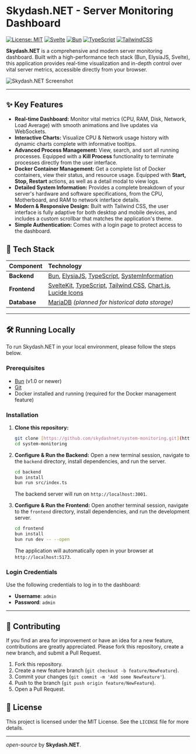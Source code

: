 # Skydash.NET - Server Monitoring Dashboard

[![License: MIT](https://img.shields.io/badge/License-MIT-cyan.svg)](https://opensource.org/licenses/MIT)
[![Svelte](https://img.shields.io/badge/Svelte-5-%23FF3E00.svg?logo=svelte)](https://svelte.dev/)
[![Bun](https://img.shields.io/badge/Bun-1.x-%23000000.svg?logo=bun)](https://bun.sh/)
[![TypeScript](https://img.shields.io/badge/TypeScript-5.x-%233178C6.svg?logo=typescript)](https://www.typescriptlang.org/)
[![TailwindCSS](https://img.shields.io/badge/Tailwind_CSS-3.x-%2306B6D4.svg?logo=tailwindcss)](https://tailwindcss.com/)

**Skydash.NET** is a comprehensive and modern server monitoring dashboard. Built with a high-performance tech stack (Bun, ElysiaJS, Svelte), this application provides real-time visualization and in-depth control over vital server metrics, accessible directly from your browser.

![Skydash.NET Screenshot](https://github.com/skydashnet/system-monitoring/db.png)

---

## ✨ Key Features

-   **Real-time Dashboard:** Monitor vital metrics (CPU, RAM, Disk, Network, Load Average) with smooth animations and live updates via WebSockets.
-   **Interactive Charts:** Visualize CPU & Network usage history with dynamic charts complete with informative tooltips.
-   **Advanced Process Management:** View, search, and sort all running processes. Equipped with a **Kill Process** functionality to terminate processes directly from the user interface.
-   **Docker Container Management:** Get a complete list of Docker containers, view their status, and resource usage. Equipped with **Start, Stop, Restart** actions, as well as a detail modal to view logs.
-   **Detailed System Information:** Provides a complete breakdown of your server's hardware and software specifications, from the CPU, Motherboard, and RAM to network interface details.
-   **Modern & Responsive Design:** Built with Tailwind CSS, the user interface is fully adaptive for both desktop and mobile devices, and includes a custom scrollbar that matches the application's theme.
-   **Simple Authentication:** Comes with a login page to protect access to the dashboard.

## 🚀 Tech Stack

| Component    | Technology                                                                    |
| :---------- | :--------------------------------------------------------------------------- |
| **Backend** | [Bun](https://bun.sh/), [ElysiaJS](https://elysiajs.com/), [TypeScript](https://www.typescriptlang.org/), [SystemInformation](https://systeminformation.io/) |
| **Frontend**| [SvelteKit](https://kit.svelte.dev/), [TypeScript](https://www.typescriptlang.org/), [Tailwind CSS](https://tailwindcss.com/), [Chart.js](https://www.chartjs.org/), [Lucide Icons](https://lucide.dev/) |
| **Database**| [MariaDB](https://mariadb.org/) _(planned for historical data storage)_ |

---

## 🛠️ Running Locally

To run Skydash.NET in your local environment, please follow the steps below.

### Prerequisites

-   [Bun](https://bun.sh/) (v1.0 or newer)
-   [Git](https://git-scm.com/)
-   Docker installed and running (required for the Docker management feature)

### Installation

1.  **Clone this repository:**
    ```bash
    git clone [https://github.com/skydashnet/system-monitoring.git](https://github.com/skydashnet/system-monitoring.git)
    cd system-monitoring
    ```

2.  **Configure & Run the Backend:**
    Open a new terminal session, navigate to the `backend` directory, install dependencies, and run the server.
    ```bash
    cd backend
    bun install
    bun run src/index.ts
    ```
    The backend server will run on `http://localhost:3001`.

3.  **Configure & Run the Frontend:**
    Open another terminal session, navigate to the `frontend` directory, install dependencies, and run the development server.
    ```bash
    cd frontend
    bun install
    bun run dev -- --open
    ```
    The application will automatically open in your browser at `http://localhost:5173`.

### Login Credentials

Use the following credentials to log in to the dashboard:
-   **Username**: `admin`
-   **Password**: `admin`

---

## 🤝 Contributing

If you find an area for improvement or have an idea for a new feature, contributions are greatly appreciated. Please fork this repository, create a new branch, and submit a Pull Request.

1.  Fork this repository.
2.  Create a new feature branch (`git checkout -b feature/NewFeature`).
3.  Commit your changes (`git commit -m 'Add some NewFeature'`).
4.  Push to the branch (`git push origin feature/NewFeature`).
5.  Open a Pull Request.

## 📄 License

This project is licensed under the MIT License. See the `LICENSE` file for more details.

---
*open-source* by **Skydash.NET**.